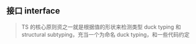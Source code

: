 ## 接口 interface

> TS 的核心原则资之一就是根据值的形状来检测类型 duck typing 和 structural subtyping，充当一个为命名 duck typing，和一些代码约定
